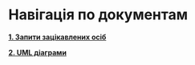 # Навігація по документам

**[1. Запити зацікавлених осіб](https://github.com/Scopics/Voting-system/tree/master/documentation/stakeholders.md)**

**[2. UML діаграми](https://github.com/Scopics/Voting-system/tree/master/documentation/stakeholders.md)**
